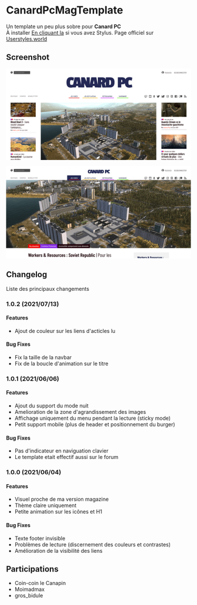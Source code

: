# CanardPcMagTemplate
Un template un peu plus sobre pour **Canard PC**    
À installer [En cliquant la](https://github.com/IGLOU-EU/CanardPcMagTemplate/raw/main/canardpc.user.styl) si vous avez Stylus. 
Page officiel sur [Userstyles.world](https://userstyles.world/style/164/canardpcmagtemplate)

## Screenshot
![Visuel home](https://raw.githubusercontent.com/IGLOU-EU/CanardPcMagTemplate/main/Screenshot_2021-06-04%20Accueil.png)

![Visuel article](https://raw.githubusercontent.com/IGLOU-EU/CanardPcMagTemplate/main/Screenshot_2021-06-04%20Workers%20Resources%20Soviet%20Republic.png)

## Changelog
Liste des principaux changements

### 1.0.2 (2021/07/13)

#### Features
- Ajout de couleur sur les liens d'acticles lu

#### Bug Fixes
- Fix la taille de la navbar
- Fix de la boucle d'animation sur le titre

### 1.0.1 (2021/06/06)

#### Features
- Ajout du support du mode nuit
- Amelioration de la zone d'agrandissement des images
- Affichage uniquement du menu pendant la lecture (sticky mode)
- Petit support mobile (plus de header et positionnement du burger)

#### Bug Fixes
- Pas d'indicateur en naviguation clavier
- Le template etait effectif aussi sur le forum

### 1.0.0 (2021/06/04)

#### Features
- Visuel proche de ma version magazine
- Thème claire uniquement
- Petite animation sur les icônes et H1

#### Bug Fixes
- Texte footer invisible
- Problèmes de lecture (discernement des couleurs et contrastes)
- Amélioration de la visibilité des liens

## Participations
- Coin-coin le Canapin
- Moimadmax
- gros_bidule
